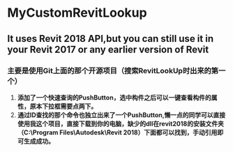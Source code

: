 # MyCustomRevitLookup
## It uses Revit 2018 API,but you can still use it in your Revit 2017 or any earlier version of Revit
### 主要是使用Git上面的那个开源项目（搜索RevitLookUp时出来的第一个）
1. **添加了一个快速查询的PushButton，选中构件之后可以一键查看构件的属性，原本下拉框需要点两下。**
2. **通过ID查找的那个命令也独立出来了一个PushButton,懒一点的同学可以直接使用我这个项目，直接下载到你的电脑，缺少的dll在revit2018的安装文件夹（C:\Program Files\Autodesk\Revit 2018）下面都可以找到，手动引用即可生成成功。**
